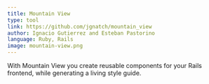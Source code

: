```yaml
---
title: Mountain View
type: tool
link: https://github.com/jgnatch/mountain_view
author: Ignacio Gutierrez and Esteban Pastorino
language: Ruby, Rails
image: mountain-view.png
---
```


With Mountain View you create reusable components for your Rails frontend, while generating a living style guide.
